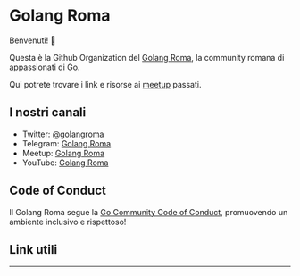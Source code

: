 # Golang Roma

Benvenuti! 👋

Questa è la Github Organization del [Golang Roma](https://www.golangroma.it/), la community romana di appassionati di Go.

Qui potrete trovare i link e risorse ai [meetup](https://github.com/golangroma/meetups) passati.

## I nostri canali

- Twitter: [@golangroma](https://twitter.com/golangroma)
- Telegram: [Golang Roma](https://t.me/+-2rfddb0IhQzN2Ri)
- Meetup: [Golang Roma](https://www.meetup.com/it-IT/golangroma/)
- YouTube: [Golang Roma](https://www.youtube.com/channel/UCiMlT250vckF5KT53Z5xVUQ)

## Code of Conduct

Il Golang Roma segue la [Go Community Code of Conduct](https://go.dev/conduct), promuovendo un ambiente inclusivo e rispettoso!

## Link utili

---
